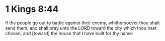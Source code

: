 # 1 Kings 8:44

If thy people go out to battle against their enemy, whithersoever thou shalt send them, and shall pray unto the LORD toward the city which thou hast chosen, and [toward] the house that I have built for thy name: